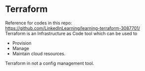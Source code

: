 # Terraform
Reference for codes in this repo: https://github.com/LinkedInLearning/learning-terraform-3087701/
Terraform is an Infrastructure as Code tool which can be used to
- Provision
- Manage
- Maintain
cloud resources.

Terraform in not a config management tool.
